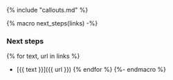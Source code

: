 {% include "callouts.md" %}

{% macro next_steps(links) -%}
### Next steps
{% for text, url in links %}
- [{{ text }}]({{ url }})
{% endfor %}
{%- endmacro %}
